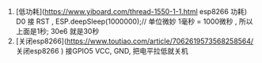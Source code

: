 
1. [低功耗](https://www.yiboard.com/thread-1550-1-1.html  esp8266 功耗) D0 接 RST , ESP.deepSleep(1000000);// 单位微妙 1毫秒 = 1000微秒 , 所以上面是1秒; 30e6 就是30秒
2. [关闭esp8266](https://www.toutiao.com/article/7062619573568258564/ 关闭esp8266 ) 接GPIO5 VCC, GND, 把电平拉低就关机
